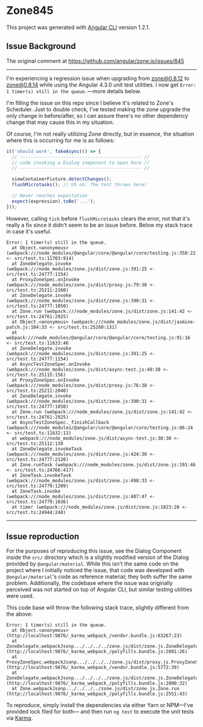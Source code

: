 # Zone845

This project was generated with [Angular CLI](https://github.com/angular/angular-cli) version 1.2.1.

## Issue Background

The original comment at https://github.com/angular/zone.js/issues/845

-----

I'm experiencing a regression issue when upgrading from zone@0.8.12 to zone@0.8.14 while using the Angular 4.3.0 unit test utilities. I now get `Error: 1 timer(s) still in the queue.`—more details below.

I'm filling the issue on this repo since I believe it's related to Zone's Scheduler. Just to double check, I've tested making the zone upgrade the only change in before/after, so I can assure there's no other dependency change that may cause this in my situation.

Of course, I'm not really utilizing Zone directly, but in essence, the situation where this is occurring for me is as follows:

```ts
it('should work', fakeAsync(() => {
  // --------------------------------------------- //
  // code invoking a Dialog component to open here //
  // --------------------------------------------- //

  viewContainerFixture.detectChanges();
  flushMicrotasks(); // Uh oh. The test throws here!

  // Never reaches expectation
  expect(expression).toBe('...');
}));
```

However, calling `tick` before `flushMicrotasks` clears the error, not that it's really a fix since it didn't seem to be an issue before. Below my stack trace in case it's useful.

```
Error: 1 timer(s) still in the queue.
  at Object.<anonymous> (webpack:///node_modules/@angular/core/@angular/core/testing.js:350:22 <- src/test.ts:11703:914)
  at ZoneDelegate.invoke (webpack:///node_modules/zone.js/dist/zone.js:391:25 <- src/test.ts:24777:1154)
  at ProxyZoneSpec.onInvoke (webpack:///node_modules/zone.js/dist/proxy.js:79:38 <- src/test.ts:25211:2160)
  at ZoneDelegate.invoke (webpack:///node_modules/zone.js/dist/zone.js:390:31 <- src/test.ts:24777:1050)
  at Zone.run (webpack:///node_modules/zone.js/dist/zone.js:141:42 <- src/test.ts:24761:2925)
  at Object.<anonymous> (webpack:///node_modules/zone.js/dist/jasmine-patch.js:104:33 <- src/test.ts:25260:131)
  at webpack:///node_modules/@angular/core/@angular/core/testing.js:91:16 <- src/test.ts:11633:46
  at ZoneDelegate.invoke (webpack:///node_modules/zone.js/dist/zone.js:391:25 <- src/test.ts:24777:1154)
  at AsyncTestZoneSpec.onInvoke (webpack:///node_modules/zone.js/dist/async-test.js:49:38 <- src/test.ts:25115:156)
  at ProxyZoneSpec.onInvoke (webpack:///node_modules/zone.js/dist/proxy.js:76:38 <- src/test.ts:25211:2040)
  at ZoneDelegate.invoke (webpack:///node_modules/zone.js/dist/zone.js:390:31 <- src/test.ts:24777:1050)
  at Zone.run (webpack:///node_modules/zone.js/dist/zone.js:141:42 <- src/test.ts:24761:2925)
  at AsyncTestZoneSpec._finishCallback (webpack:///node_modules/@angular/core/@angular/core/testing.js:86:24 <- src/test.ts:11632:13)
  at webpack:///node_modules/zone.js/dist/async-test.js:38:30 <- src/test.ts:25112:139
  at ZoneDelegate.invokeTask (webpack:///node_modules/zone.js/dist/zone.js:424:30 <- src/test.ts:24777:2120)
  at Zone.runTask (webpack:///node_modules/zone.js/dist/zone.js:191:46 <- src/test.ts:24766:417)
  at ZoneTask.invokeTask (webpack:///node_modules/zone.js/dist/zone.js:498:33 <- src/test.ts:24779:1209)
  at ZoneTask.invoke (webpack:///node_modules/zone.js/dist/zone.js:487:47 <- src/test.ts:24779:1036)
  at timer (webpack:///node_modules/zone.js/dist/zone.js:1823:28 <- src/test.ts:24944:248)
```

-----

## Issue reproduction

For the purposes of reproducing this issue, see the Dialog Component inside the `src/` directory which is a slightly modified version of the Dialog provided by `@angular/material`. While this isn't the same code on the project where I initially noticed the issue, that code was developed with `@angular/material`'s code as reference material; they both suffer the same problem. Additionally, the codebase where the issue was originally perceived was not started on top of Angular CLI, but similar testing utilities were used.

This code base will throw the following stack trace, slightly different from the above:

```
Error: 1 timer(s) still in the queue.
  at Object.<anonymous> (http://localhost:9876/_karma_webpack_/vendor.bundle.js:63267:23)
  at ZoneDelegate.webpackJsonp.../../../../zone.js/dist/zone.js.ZoneDelegate.invoke (http://localhost:9876/_karma_webpack_/polyfills.bundle.js:2801:26)
  at ProxyZoneSpec.webpackJsonp.../../../../zone.js/dist/proxy.js.ProxyZoneSpec.onInvoke (http://localhost:9876/_karma_webpack_/vendor.bundle.js:5772:39)
  at ZoneDelegate.webpackJsonp.../../../../zone.js/dist/zone.js.ZoneDelegate.invoke (http://localhost:9876/_karma_webpack_/polyfills.bundle.js:2800:32)
  at Zone.webpackJsonp.../../../../zone.js/dist/zone.js.Zone.run (http://localhost:9876/_karma_webpack_/polyfills.bundle.js:2551:43)
```

To reproduce, simply install the dependencies via either Yarn or NPM—I've provided lock filed for both— and then run `ng test` to execute the unit tests via [Karma](https://karma-runner.github.io).
